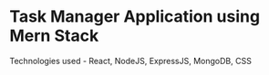 # Task Manager Application using Mern Stack
Technologies used - React, NodeJS, ExpressJS, MongoDB, CSS
